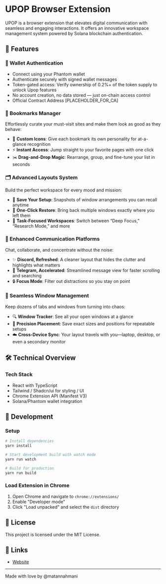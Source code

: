 # UPOP Browser Extension

UPOP is a browser extension that elevates digital communication with seamless and engaging interactions. It offers an innovative workspace management system powered by Solana blockchain authentication.

## 🌟 Features

### 🔐 Wallet Authentication

-  Connect using your Phantom wallet
-  Authenticate securely with signed wallet messages
-  Token-gated access: Verify ownership of 0.2%+ of the token supply to unlock Upop features
-  No account creation, no data stored — just on-chain access control
-  Official Contract Address [PLACEHOLDER_FOR_CA]

### 🔖 Bookmarks Manager
Effortlessly curate your must-visit sites and make them look as good as they behave:
- 🎨 **Custom Icons**: Give each bookmark its own personality for at-a-glance recognition  
- ⚡  **Instant Access**: Jump straight to your favorite pages with one click  
- ✂️ **Drag-and-Drop Magic**: Rearrange, group, and fine-tune your list in seconds  

### 🗂️ Advanced Layouts System
Build the perfect workspace for every mood and mission:
- 💾 **Save Your Setup**: Snapshots of window arrangements you can recall anytime  
- 🔄 **One-Click Restore**: Bring back multiple windows exactly where you left them  
- 🎯 **Task-Focused Workspaces**: Switch between “Deep Focus,” “Research Mode,” and more  

### 💬 Enhanced Communication Platforms
Chat, collaborate, and concentrate without the noise:
- ✨ **Discord, Refreshed**: A cleaner layout that hides the clutter and highlights what matters  
- 🚀 **Telegram, Accelerated**: Streamlined message view for faster scrolling and searching  
- 🔒 **Focus Mode**: Filter out distractions so you stay on point  

### 🔄 Seamless Window Management
Keep dozens of tabs and windows from turning into chaos:
- 🔍 **Window Tracker**: See all your open windows at a glance  
- 📏 **Precision Placement**: Save exact sizes and positions for repeatable setups  
- ☁️ **Cross-Device Sync**: Your layout travels with you—laptop, desktop, or even a secondary monitor  


## 🛠️ Technical Overview

### Tech Stack
- React with TypeScript
- Tailwind / Shadcn/ui for styling / UI
- Chrome Extension API (Manifest V3)
- Solana/Phantom wallet integration

## 🚀 Development

### Setup
```bash
# Install dependencies
yarn install

# Start development build with watch mode
yarn run watch

# Build for production
yarn run build
```

### Load Extension in Chrome
1. Open Chrome and navigate to `chrome://extensions/`
2. Enable "Developer mode"
3. Click "Load unpacked" and select the `dist` directory

## 📝 License

This project is licensed under the MIT License.

## 🔗 Links

- [Website](https://upop.gg/)

---

Made with love by @matannahmani
